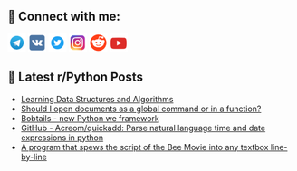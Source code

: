 ## 🔎 Connect with me:
[<img src="https://github.com/bullbesh/bullbesh/blob/main/images/Telegram.png" width="32" height="32" />](https://t.me/bullbesh)
[<img src="https://github.com/bullbesh/bullbesh/blob/main/images/VK.png" width="32" height="32" />](https://vk.com/bullbesh)
[<img src="https://github.com/bullbesh/bullbesh/blob/main/images/Twitter.png" width="32" height="32" />](https://twitter.com/bullbesh1)
[<img src="https://github.com/bullbesh/bullbesh/blob/main/images/Instagram.png" width="32" height="32" />](https://www.instagram.com/bullbesh)
[<img src="https://github.com/bullbesh/bullbesh/blob/main/images/Reddit.png" width="32" height="32" />](https://www.reddit.com/user/bullbesh)
[<img src="https://github.com/bullbesh/bullbesh/blob/main/images/YouTube.png" width="32" height="32" />](https://www.youtube.com/channel/UCtfjRs6uzgq5mfm8S06WTcg)

## 📕 Latest r/Python Posts
<!-- BLOG-POST-LIST:START -->
- [Learning Data Structures and Algorithms](https://www.reddit.com/r/Python/comments/z3j8o1/learning_data_structures_and_algorithms/)
- [Should I open documents as a global command or in a function?](https://www.reddit.com/r/Python/comments/z3im3t/should_i_open_documents_as_a_global_command_or_in/)
- [Bobtails - new Python we framework](https://www.reddit.com/r/Python/comments/z3i7ow/bobtails_new_python_we_framework/)
- [GitHub - Acreom/quickadd: Parse natural language time and date expressions in python](https://www.reddit.com/r/Python/comments/z3hjas/github_acreomquickadd_parse_natural_language_time/)
- [A program that spews the script of the Bee Movie into any textbox line-by-line](https://www.reddit.com/r/Python/comments/z3hca4/a_program_that_spews_the_script_of_the_bee_movie/)
<!-- BLOG-POST-LIST:END -->
